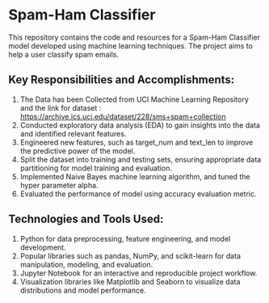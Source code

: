 # Spam-Ham Classifier
This repository contains the code and resources for a Spam-Ham Classifier model developed using machine learning techniques. The project aims to help a user classify spam emails.

## Key Responsibilities and Accomplishments:
1. The Data has been Collected from UCI Machine Learning Repository and the link for dataset : https://archive.ics.uci.edu/dataset/228/sms+spam+collection
2. Conducted exploratory data analysis (EDA) to gain insights into the data and identified relevant features.
3. Engineered new features, such as target_num and text_len to improve the predictive power of the model.
4. Split the dataset into training and testing sets, ensuring appropriate data partitioning for model training and evaluation.
5. Implemented Naive Bayes machine learning algorithm, and tuned the hyper parameter alpha.
6. Evaluated the performance of model using accuracy evaluation metric.

## Technologies and Tools Used:
1. Python for data preprocessing, feature engineering, and model development.
2. Popular libraries such as pandas, NumPy, and scikit-learn for data manipulation, modeling, and evaluation.
3. Jupyter Notebook for an interactive and reproducible project workflow.
4. Visualization libraries like Matplotlib and Seaborn to visualize data distributions and model performance.
